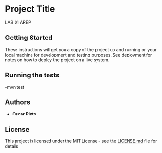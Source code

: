 # Project Title

LAB 01 AREP

## Getting Started

These instructions will get you a copy of the project up and running on your local machine for development and testing purposes. See deployment for notes on how to deploy the project on a live system.


## Running the tests

-mvn test

## Authors

* **Oscar Pinto** 

## License

This project is licensed under the MIT License - see the [LICENSE.md](LICENSE.md) file for details


